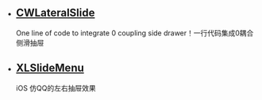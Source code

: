 
* ## [CWLateralSlide](https://github.com/ChavezChen/CWLateralSlide)
  One line of code to integrate 0 coupling side drawer！一行代码集成0耦合侧滑抽屉


* ##  [XLSlideMenu](https://github.com/mengxianliang/XLSlideMenu)
  iOS 仿QQ的左右抽屉效果
